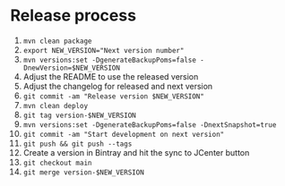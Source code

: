 # Release process

1. `mvn clean package`
1. `export NEW_VERSION="Next version number"`
1. `mvn versions:set -DgenerateBackupPoms=false -DnewVersion=$NEW_VERSION`
1. Adjust the README to use the released version
1. Adjust the changelog for released and next version
1. `git commit -am "Release version $NEW_VERSION"`
1. `mvn clean deploy`
1. `git tag version-$NEW_VERSION`
1. `mvn versions:set -DgenerateBackupPoms=false -DnextSnapshot=true`
1. `git commit -am "Start development on next version"`
1. `git push && git push --tags`
1. Create a version in Bintray and hit the sync to JCenter button
1. `git checkout main`
1. `git merge version-$NEW_VERSION`
